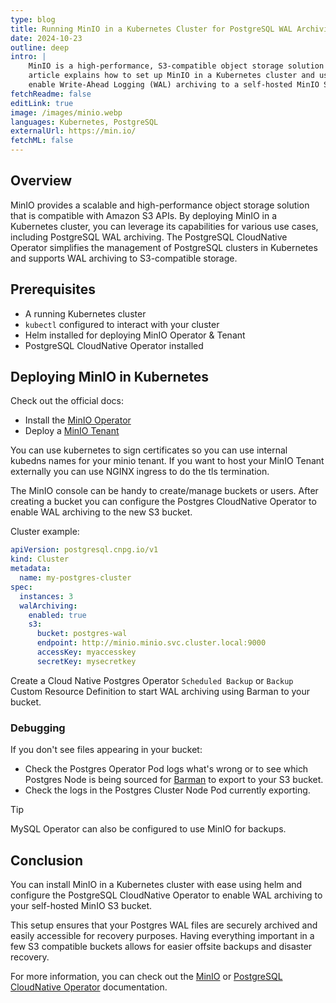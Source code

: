 ```yaml
---
type: blog
title: Running MinIO in a Kubernetes Cluster for PostgreSQL WAL Archiving
date: 2024-10-23
outline: deep
intro: |
    MinIO is a high-performance, S3-compatible object storage solution that can be deployed in a Kubernetes cluster. This
    article explains how to set up MinIO in a Kubernetes cluster and use it with the PostgreSQL CloudNative Operator to
    enable Write-Ahead Logging (WAL) archiving to a self-hosted MinIO S3 bucket.
fetchReadme: false
editLink: true
image: /images/minio.webp
languages: Kubernetes, PostgreSQL
externalUrl: https://min.io/
fetchML: false
---
```

<!--suppress CheckEmptyScriptTag, HtmlUnknownAttribute -->
<script setup>
 import ArticleItem from '/components/ArticleItem.vue';
 import ArticleFooter from '/components/ArticleFooter.vue';
</script>
<ArticleItem :frontmatter="$frontmatter"/>

## Overview

MinIO provides a scalable and high-performance object storage solution that is compatible with Amazon S3 APIs. By
deploying MinIO in a Kubernetes cluster, you can leverage its capabilities for various use cases, including PostgreSQL
WAL archiving. The PostgreSQL CloudNative Operator simplifies the management of PostgreSQL clusters in Kubernetes and
supports WAL archiving to S3-compatible storage.

## Prerequisites

- A running Kubernetes cluster
- `kubectl` configured to interact with your cluster
- Helm installed for deploying MinIO Operator & Tenant
- PostgreSQL CloudNative Operator installed

## Deploying MinIO in Kubernetes

Check out the official docs:

- Install
  the [MinIO Operator](https://min.io/docs/minio/kubernetes/upstream/operations/install-deploy-manage/deploy-operator-helm.html)
- Deploy a [MinIO Tenant](https://min.io/docs/minio/kubernetes/upstream/operations/deploy-manage-tenants.html)

You can use kubernetes to sign certificates so you can use internal kubedns names for your minio tenant.
If you want to host your MinIO Tenant externally you can use NGINX ingress to do the tls termination.

The MinIO console can be handy to create/manage buckets or users.
After creating a bucket you can configure the Postgres CloudNative Operator to enable WAL archiving to the new S3
bucket.

Cluster example:

```yaml
apiVersion: postgresql.cnpg.io/v1
kind: Cluster
metadata:
  name: my-postgres-cluster
spec:
  instances: 3
  walArchiving:
    enabled: true
    s3:
      bucket: postgres-wal
      endpoint: http://minio.minio.svc.cluster.local:9000
      accessKey: myaccesskey
      secretKey: mysecretkey
```

Create a Cloud Native Postgres Operator `Scheduled Backup` or `Backup` Custom Resource Definition to start WAL archiving
using Barman to your bucket.

### Debugging

If you don't see files appearing in your bucket:

- Check the Postgres Operator Pod logs what's wrong or to see which Postgres Node is being sourced
  for [Barman](https://cloudnative-pg.io/documentation/1.16/backup_recovery/) to export to your S3 bucket.
- Check the logs in the Postgres Cluster Node Pod currently exporting.

> [!TIP]
> MySQL Operator can also be configured to use MinIO for backups.

## Conclusion

You can install MinIO in a Kubernetes cluster with ease using helm and configure the PostgreSQL CloudNative Operator to
enable WAL archiving to your self-hosted MinIO S3 bucket.

This setup ensures that your Postgres WAL files are securely archived and easily accessible for recovery purposes.
Having everything important in a few S3 compatible buckets allows for easier offsite backups and disaster recovery.

For more information, you can check out the [MinIO](https://docs.min.io/) or
[PostgreSQL CloudNative Operator](https://cloudnative-pg.io/) documentation.


